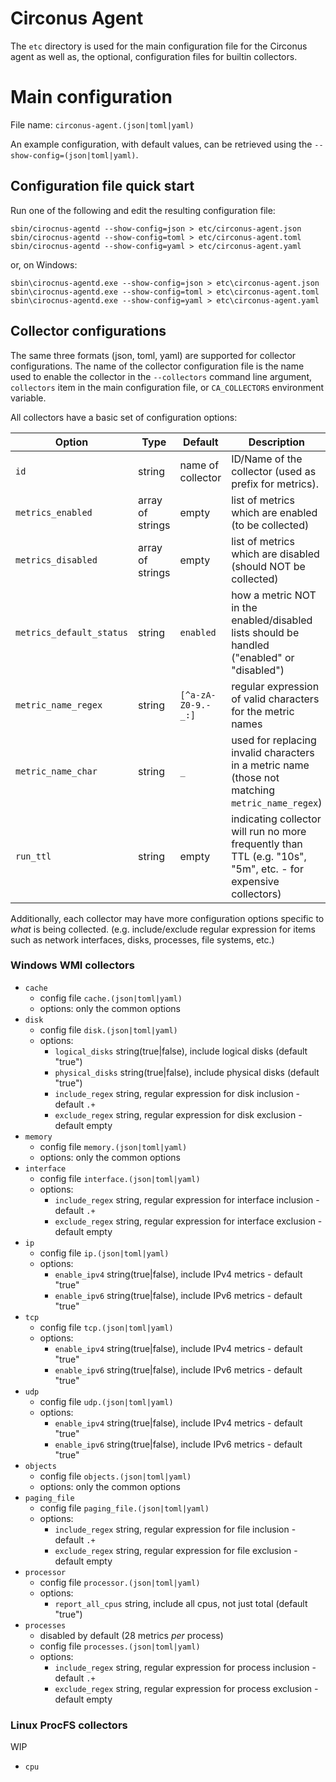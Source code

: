# Circonus Agent

The `etc` directory is used for the main configuration file for the Circonus agent as well as, the optional, configuration files for builtin collectors.

# Main configuration

File name: `circonus-agent.(json|toml|yaml)`

An example configuration, with default values, can be retrieved using the `--show-config=(json|toml|yaml)`.

## Configuration file quick start

Run one of the following and edit the resulting configuration file:

```
sbin/cirocnus-agentd --show-config=json > etc/circonus-agent.json
sbin/cirocnus-agentd --show-config=toml > etc/circonus-agent.toml
sbin/cirocnus-agentd --show-config=yaml > etc/circonus-agent.yaml
```

or, on Windows:

```
sbin\cirocnus-agentd.exe --show-config=json > etc\circonus-agent.json
sbin\cirocnus-agentd.exe --show-config=toml > etc\circonus-agent.toml
sbin\cirocnus-agentd.exe --show-config=yaml > etc\circonus-agent.yaml
```

## Collector configurations

The same three formats (json, toml, yaml) are supported for collector configurations. The name of the collector configuration file is the name used to enable the collector in the `--collectors` command line argument, `collectors` item in the main configuration file, or `CA_COLLECTORS` environment variable.

All collectors have a basic set of configuration options:

| Option                   | Type             | Default            | Description |
| ------------------------ | ---------------- | ------------------ | ----------- |
| `id`                     | string           | name of collector  | ID/Name of the collector (used as prefix for metrics). |
| `metrics_enabled`        | array of strings | empty              | list of metrics which are enabled (to be collected) |
| `metrics_disabled`       | array of strings | empty              | list of metrics which are disabled (should NOT be collected) |
| `metrics_default_status` | string           | `enabled`          | how a metric NOT in the enabled/disabled lists should be handled ("enabled" or "disabled") |
| `metric_name_regex`      | string           | `[^a-zA-Z0-9.-_:]` | regular expression of valid characters for the metric names |
| `metric_name_char`       | string           | `_`                | used for replacing invalid characters in a metric name (those not matching `metric_name_regex`) |
| `run_ttl`                | string           | empty              | indicating collector will run no more frequently than TTL (e.g. "10s", "5m", etc. - for expensive collectors) |

Additionally, each collector may have more configuration options specific to _what_ is being collected. (e.g. include/exclude regular expression for items such as network interfaces, disks, processes, file systems, etc.)

### Windows WMI collectors

* `cache`
    * config file `cache.(json|toml|yaml)`
    * options: only the common options
* `disk`
    * config file `disk.(json|toml|yaml)`
    * options:
        * `logical_disks` string(true|false), include logical disks (default "true")
        * `physical_disks` string(true|false), include physical disks (default "true")
        * `include_regex` string, regular expression for disk inclusion - default `.+`
        * `exclude_regex` string, regular expression for disk exclusion - default empty
* `memory`
    * config file `memory.(json|toml|yaml)`
    * options: only the common options
* `interface`
    * config file `interface.(json|toml|yaml)`
    * options:
        * `include_regex` string, regular expression for interface inclusion - default `.+`
        * `exclude_regex` string, regular expression for interface exclusion - default empty
* `ip`
    * config file `ip.(json|toml|yaml)`
    * options:
        * `enable_ipv4` string(true|false), include IPv4 metrics - default "true"
        * `enable_ipv6` string(true|false), include IPv6 metrics - default "true"
* `tcp`
    * config file `tcp.(json|toml|yaml)`
    * options:
        * `enable_ipv4` string(true|false), include IPv4 metrics - default "true"
        * `enable_ipv6` string(true|false), include IPv6 metrics - default "true"
* `udp`
    * config file `udp.(json|toml|yaml)`
    * options:
        * `enable_ipv4` string(true|false), include IPv4 metrics - default "true"
        * `enable_ipv6` string(true|false), include IPv6 metrics - default "true"
* `objects`
    * config file `objects.(json|toml|yaml)`
    * options: only the common options
* `paging_file`
    * config file `paging_file.(json|toml|yaml)`
    * options:
        * `include_regex` string, regular expression for file inclusion - default `.+`
        * `exclude_regex` string, regular expression for file exclusion - default empty
* `processor`
    * config file `processor.(json|toml|yaml)`
    * options:
        * `report_all_cpus` string, include all cpus, not just total (default "true")
* `processes`
    * disabled by default (28 metrics _per_ process)
    * config file `processes.(json|toml|yaml)`
    * options:
        * `include_regex` string, regular expression for process inclusion - default `.+`
        * `exclude_regex` string, regular expression for process exclusion - default empty

### Linux ProcFS collectors

WIP

* `cpu`
